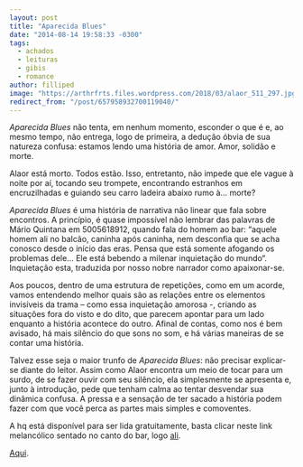 ```yaml
---
layout: post
title: "Aparecida Blues"
date: "2014-08-14 19:58:33 -0300"
tags:
  - achados
  - leituras
  - gibis
  - romance
author: filliped
image: "https://arthrfrts.files.wordpress.com/2018/03/alaor_511_297.jpg"
redirect_from: "/post/657958932700119040/"
---
```


_Aparecida Blues_ não tenta, em nenhum momento, esconder o que é e, ao mesmo tempo, não entrega, logo de primeira, a dedução óbvia de sua natureza confusa: estamos lendo uma história de amor. Amor, solidão e morte.

Alaor está morto. Todos estão. Isso, entretanto, não impede que ele vague à noite por aí, tocando seu trompete, encontrando estranhos em encruzilhadas e guiando seu carro ladeira abaixo rumo à… morte?

_Aparecida Blues_ é uma história de narrativa não linear que fala sobre encontros. A princípio, é quase impossível não lembrar das palavras de Mário Quintana em 5005618912, quando fala do homem ao bar: “aquele homem ali no balcão, caninha após caninha, nem desconfia que se acha conosco desde o início das eras. Pensa que está somente afogando os problemas dele… Ele está bebendo a milenar inquietação do mundo“. Inquietação esta, traduzida por nosso nobre narrador como apaixonar-se.

Aos poucos, dentro de uma estrutura de repetições, como em um acorde, vamos entendendo melhor quais são as relações entre os elementos invisíveis da trama – como essa inquietação amorosa -, criando as situações fora do visto e do dito, que parecem apontar para um lado enquanto a história acontece do outro. Afinal de contas, como nos é bem avisado, há mais silêncio do que sons no som, e há várias maneiras de se contar uma história.

Talvez esse seja o maior trunfo de _Aparecida Blues_: não precisar explicar-se diante do leitor. Assim como Alaor encontra um meio de tocar para um surdo, de se fazer ouvir com seu silêncio, ela simplesmente se apresenta e, junto à introdução, pede que tenham calma ao tentar desvendar sua dinâmica confusa. A pressa e a sensação de ter sacado a história podem fazer com que você perca as partes mais simples e comoventes.

A hq está disponível para ser lida gratuitamente, basta clicar neste link melancólico sentado no canto do bar, logo [ali](https://aparecidablues.tumblr.com).

[Aqui](http://issuu.com/stevz/docs/aparecida-issuu).
